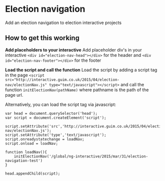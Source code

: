 # Election navigation

Add an election navigation to election interactive projects

## How to get this working

**Add placeholders to your interactive**
Add placeholder div's in your interactive ```<div id="election-nav-head"></div>``` for the header and ```<div id="election-nav-footer"></div>``` for the footer

**Load the script and call the function**
Load the script by adding a script tag in the page
```<script src="http://interactive.guim.co.uk/2015/04/election-nav/electionNav.js" type="text/javascript"></script>``` and call the function ```initElectionNav(pathName)``` where pathname is the path of the page url.

Alternatively, you can load the script tag via javascript:

```
var head = document.querySelector('head');
var script = document.createElement('script');
        
script.setAttribute('src','http://interactive.guim.co.uk/2015/04/election-nav/electionNav.js');
script.setAttribute('type','text/javascript');
script.onreadystatechange = loadNav;
script.onload = loadNav;
        
function loadNav(){
	initElectionNav('/global/ng-interactive/2015/mar/31/election-navigation-test')
}

head.appendChild(script);
```